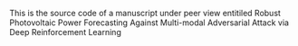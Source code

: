 This is the source code of a manuscript under peer view entitiled Robust Photovoltaic Power Forecasting Against Multi-modal Adversarial Attack via Deep Reinforcement Learning
